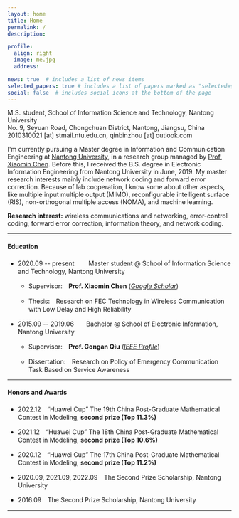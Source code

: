 ```yaml
---
layout: home
title: Home
permalink: /
description: 

profile:
  align: right
  image: me.jpg
  address: 

news: true  # includes a list of news items
selected_papers: true # includes a list of papers marked as "selected={true}"
social: false  # includes social icons at the bottom of the page
---
```


M.S. student, School of Information Science and Technology, Nantong University<br>
No. 9, Seyuan Road, Chongchuan District, Nantong, Jiangsu, China<br>
2010310021 [at] stmail.ntu.edu.cn, qinbinzhou [at] outlook.com<br>
<!-- [Google scholar](https://scholar.google.com/citations?user=hBZ_tKsAAAAJ) | [DBLP](https://dblp.org/pid/19/2969-1.html) | [Github](https://github.com/jindongwang) || [Twitter](https://twitter.com/jd92wang) | [Zhihu](https://www.zhihu.com/people/jindongwang) | [Wechat](http://jd92.wang/assets/img/wechat_public_account.jpg) | [Bilibili](https://space.bilibili.com/477087194) || [Resume](https://www.jianguoyun.com/p/DagJaZEQjKnsBRjbkeAEIAA)  -->

I'm currently pursuing a Master degree in Information and Communication Engineering at [Nantong University](https://www.ntu.edu.cn/), in a research group managed by [Prof. Xiaomin Chen](https://sist.ntu.edu.cn/2020/0429/c5301a139222/page.htm). Before this, I received the B.S. degree in Electronic Information Engineering from Nantong University in June, 2019. My master research interests mainly include network coding and forward error correction. Because of lab cooperation, I know some about other aspects, like multiple input multiple output (MIMO), reconfigurable intelligent surface (RIS), non-orthogonal multiple access (NOMA), and machine learning.

**Research interest:** wireless communications and networking, error-control coding, forward error correction, information theory, and network coding. 

<hr />

#### Education

- 2020.09 -- present 　　Master student @ School of Information Science and Technology, Nantong University 

    - Supervisor:　**Prof. Xiaomin Chen** ([*Google Scholar*](https://scholar.google.com/citations?user=bGjLGOsAAAAJ&hl=zh-CN&oi=ao))

    - Thesis:　Research on FEC Technology in Wireless Communication with Low Delay and High Reliability


- 2015.09 -- 2019.06　　Bachelor @ School of Electronic Information, Nantong University 
    - Supervisor:　**Prof. Gongan Qiu** ([*IEEE Profile*](https://ieeexplore.ieee.org/author/37710688400))
    
    - Dissertation:　Research on Policy of Emergency Communication Task Based on Service Awareness

<hr />

#### Honors and Awards

- 2022.12　“Huawei Cup” The 19th China Post-Graduate Mathematical Contest in Modeling, **second prize (Top 11.3%)**

- 2021.12　“Huawei Cup” The 18th China Post-Graduate Mathematical Contest in Modeling, **second prize (Top 10.6%)**

- 2020.12　“Huawei Cup” The 17th China Post-Graduate Mathematical Contest in Modeling, **second prize (Top 11.2%)** 

- 2020.09, 2021.09, 2022.09　The Second Prize Scholarship, Nantong University

- 2016.09　The Second Prize Scholarship, Nantong University

<hr />

